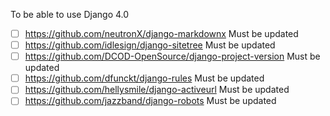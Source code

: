 To be able to use Django 4.0

-   [ ] https://github.com/neutronX/django-markdownx Must be updated
-   [ ] https://github.com/idlesign/django-sitetree Must be updated
-   [ ] https://github.com/DCOD-OpenSource/django-project-version Must be updated
-   [ ] https://github.com/dfunckt/django-rules Must be updated
-   [ ] https://github.com/hellysmile/django-activeurl Must be updated
-   [ ] https://github.com/jazzband/django-robots Must be updated
